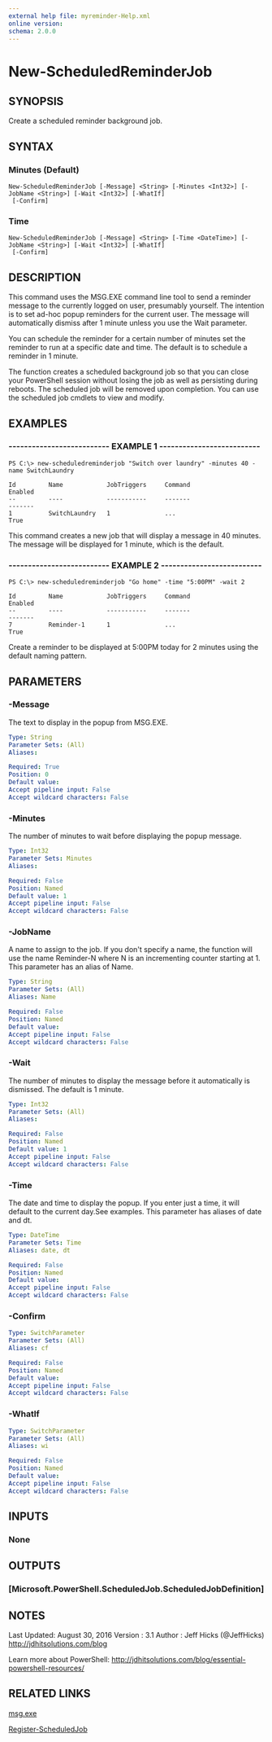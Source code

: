 ```yaml
---
external help file: myreminder-Help.xml
online version: 
schema: 2.0.0
---
```


# New-ScheduledReminderJob
## SYNOPSIS
Create a scheduled reminder background job.

## SYNTAX

### Minutes (Default)
```
New-ScheduledReminderJob [-Message] <String> [-Minutes <Int32>] [-JobName <String>] [-Wait <Int32>] [-WhatIf]
 [-Confirm]
```

### Time
```
New-ScheduledReminderJob [-Message] <String> [-Time <DateTime>] [-JobName <String>] [-Wait <Int32>] [-WhatIf]
 [-Confirm]
```

## DESCRIPTION
This command uses the MSG.EXE command line tool to send a reminder message to the currently logged on user, presumably yourself.
The intention is to set ad-hoc popup reminders for the current user. The message will automatically dismiss after 1 minute unless you use the Wait parameter.

You can schedule the reminder for a certain number of minutes set the reminder to run at a specific date and time.
The default is to schedule a reminder in 1 minute.

The function creates a scheduled background job so that you can close your PowerShell session without losing the job as well as persisting during reboots.
The scheduled job will be removed upon completion. You can use the scheduled job cmdlets to view and modify.

## EXAMPLES

### -------------------------- EXAMPLE 1 --------------------------
```
PS C:\> new-scheduledreminderjob "Switch over laundry" -minutes 40 -name SwitchLaundry

Id         Name            JobTriggers     Command                        Enabled
--         ----            -----------     -------                        -------
1          SwitchLaundry   1               ...                            True
```
This command creates a new job that will display a message in 40 minutes. The message will be displayed for 1 minute, which is the default.

### -------------------------- EXAMPLE 2 --------------------------
```
PS C:\> new-scheduledreminderjob "Go home" -time "5:00PM" -wait 2

Id         Name            JobTriggers     Command                       Enabled
--         ----            -----------     -------                       -------
7          Reminder-1      1               ...                           True
```
Create a reminder to be displayed at 5:00PM today for 2 minutes using the default naming pattern.

## PARAMETERS

### -Message
The text to display in the popup from MSG.EXE.

```yaml
Type: String
Parameter Sets: (All)
Aliases: 

Required: True
Position: 0
Default value: 
Accept pipeline input: False
Accept wildcard characters: False
```

### -Minutes
The number of minutes to wait before displaying the popup message.

```yaml
Type: Int32
Parameter Sets: Minutes
Aliases: 

Required: False
Position: Named
Default value: 1
Accept pipeline input: False
Accept wildcard characters: False
```

### -JobName
A name to assign to the job.
If you don't specify a name, the function will use the name Reminder-N where N is an incrementing counter starting at 1.
This parameter has an alias of Name.

```yaml
Type: String
Parameter Sets: (All)
Aliases: Name

Required: False
Position: Named
Default value: 
Accept pipeline input: False
Accept wildcard characters: False
```

### -Wait
The number of minutes to display the message before it automatically is dismissed.
The default is 1 minute.

```yaml
Type: Int32
Parameter Sets: (All)
Aliases: 

Required: False
Position: Named
Default value: 1
Accept pipeline input: False
Accept wildcard characters: False
```

### -Time
The date and time to display the popup. If you enter just a time, it will default to the current day.See examples.
This parameter has aliases of date and dt.

```yaml
Type: DateTime
Parameter Sets: Time
Aliases: date, dt

Required: False
Position: Named
Default value: 
Accept pipeline input: False
Accept wildcard characters: False
```

### -Confirm

```yaml
Type: SwitchParameter
Parameter Sets: (All)
Aliases: cf

Required: False
Position: Named
Default value: 
Accept pipeline input: False
Accept wildcard characters: False
```

### -WhatIf

```yaml
Type: SwitchParameter
Parameter Sets: (All)
Aliases: wi

Required: False
Position: Named
Default value: 
Accept pipeline input: False
Accept wildcard characters: False
```

## INPUTS

### None

## OUTPUTS

### [Microsoft.PowerShell.ScheduledJob.ScheduledJobDefinition]

## NOTES
Last Updated: August 30, 2016
Version     : 3.1
Author      : Jeff Hicks (@JeffHicks)
              http://jdhitsolutions.com/blog

Learn more about PowerShell:
http://jdhitsolutions.com/blog/essential-powershell-resources/

  
## RELATED LINKS

[msg.exe]()

[Register-ScheduledJob]()

